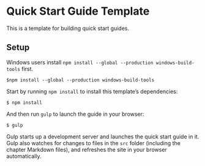 # Quick Start Guide Template

This is a template for building quick start guides.

## Setup

Windows users install `npm install --global --production windows-build-tools` first.

```
$npm install --global --production windows-build-tools
```

Start by running `npm install` to install this template’s dependencies:

```
$ npm install
```

And then run `gulp` to launch the guide in your browser:

```
$ gulp
```

Gulp starts up a development server and launches the quick start guide in it. Gulp also watches for changes to files in the `src` folder (including the chapter Markdown files), and refreshes the site in your browser automatically.

